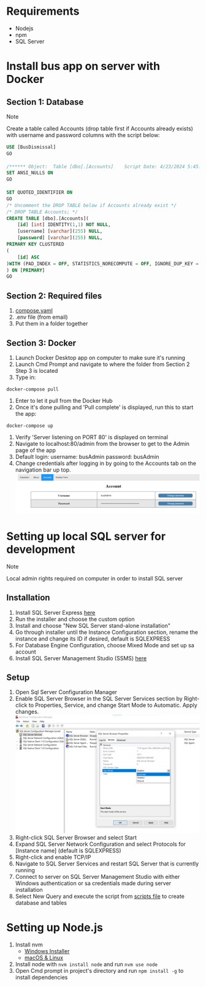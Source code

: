 # Requirements
- Nodejs
- npm
- SQL Server
# Install bus app on server with Docker
## Section 1: Database
>[!NOTE]
>Create a table called Accounts (drop table first if Accounts already exists) with username and password columns with the script below:
```sql
USE [BusDismissal]
GO

/****** Object:  Table [dbo].[Accounts]    Script Date: 4/23/2024 5:45:35 PM ******/
SET ANSI_NULLS ON
GO

SET QUOTED_IDENTIFIER ON
GO
/* Uncomment the DROP TABLE below if Accounts already exist */
/* DROP TABLE Accounts; */
CREATE TABLE [dbo].[Accounts](
	[id] [int] IDENTITY(1,1) NOT NULL,
	[username] [varchar](255) NULL,
	[password] [varchar](255) NULL,
PRIMARY KEY CLUSTERED 
(
	[id] ASC
)WITH (PAD_INDEX = OFF, STATISTICS_NORECOMPUTE = OFF, IGNORE_DUP_KEY = OFF, ALLOW_ROW_LOCKS = ON, ALLOW_PAGE_LOCKS = ON) ON [PRIMARY]
) ON [PRIMARY]
GO
```
## Section 2: Required files
1. [compose.yaml](compose.yaml)
2. .env file (from email)
3. Put them in a folder together
## Section 3: Docker
1. Launch Docker Desktop app on computer to make sure it's running
2. Launch Cmd Prompt and navigate to where the folder from Section 2 Step 3 is located
3. Type in:
```batch
docker-compose pull
```
1. Enter to let it pull from the Docker Hub
2. Once it's done pulling and 'Pull complete' is displayed, run this to start the app:
```batch
docker-compose up
```
1. Verify 'Server listening on PORT 80' is displayed on terminal
2. Navigate to localhost:80/admin from the browser to get to the Admin page of the app
3. Default login:
        username: busAdmin
        password: busAdmin
4. Change credentials after logging in by going to the Accounts tab on the navigation bar up top.
![Account](Documentation/account.png)
# Setting up local SQL server for development
>[!NOTE]
> Local admin rights required on computer in order to install SQL server
## Installation
1. Install SQL Server Express [here](https://www.microsoft.com/en-us/download/details.aspx?id=55994)
2. Run the installer and choose the custom option
3. Install and choose "New SQL Server stand-alone installation"
4. Go through installer until the Instance Configuration section, rename the instance and change its ID if desired, default is SQLEXPRESS
5. For Database Engine Configuration, choose Mixed Mode and set up sa account
6. Install SQL Server Management Studio (SSMS) [here](https://learn.microsoft.com/en-us/sql/ssms/download-sql-server-management-studio-ssms?view=sql-server-ver16)
## Setup
1. Open Sql Server Configuration Manager
2. Enable SQL Server Browser in the SQL Server Services section by Right-click to Properties, Service, and change Start Mode to Automatic. Apply changes.
![Enable SQL Server Browser](Documentation/enable-sql-browser.png)
1. Right-click SQL Server Browser and select Start
2. Expand SQL Server Network Configuration and select Protocols for [Instance name] (default is SQLEXPRESS)
3. Right-click and enable TCP/IP
4. Navigate to SQL Server Services and restart SQL Server that is currently running
5. Connect to server on SQL Server Management Studio with either Windows authentication or sa credentials made during server installation
6. Select New Query and execute the script from [scripts file](scripts.txt) to create database and tables
# Setting up Node.js
1. Install nvm
    - [Windows Installer](https://github.com/coreybutler/nvm-windows/releases)
    - [macOS & Linux](https://github.com/nvm-sh/nvm?tab=readme-ov-file#installing-and-updating)
2. Install node with `nvm install node` and run `nvm use node`
3. Open Cmd prompt in project's directory and run `npm install -g` to install dependencies